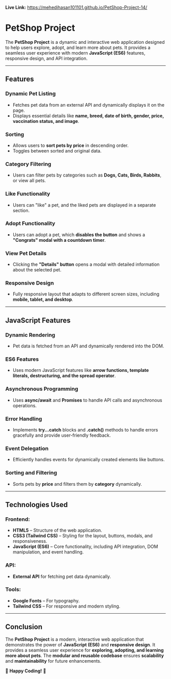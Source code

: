 **Live Link:** https://mehedihasan101101.github.io/PetShop-Project-14/

# **PetShop Project**

The **PetShop Project** is a dynamic and interactive web application designed to help users explore, adopt, and learn more about pets. It provides a seamless user experience with modern **JavaScript (ES6)** features, responsive design, and API integration.

---

## **Features**

### **Dynamic Pet Listing**
- Fetches pet data from an external API and dynamically displays it on the page.
- Displays essential details like **name, breed, date of birth, gender, price, vaccination status, and image**.

### **Sorting**
- Allows users to **sort pets by price** in descending order.
- Toggles between sorted and original data.

### **Category Filtering**
- Users can filter pets by categories such as **Dogs, Cats, Birds, Rabbits**, or view all pets.

### **Like Functionality**
- Users can "like" a pet, and the liked pets are displayed in a separate section.

### **Adopt Functionality**
- Users can adopt a pet, which **disables the button** and shows a **"Congrats" modal with a countdown timer**.

### **View Pet Details**
- Clicking the **"Details" button** opens a modal with detailed information about the selected pet.

### **Responsive Design**
- Fully responsive layout that adapts to different screen sizes, including **mobile, tablet, and desktop**.

---

## **JavaScript Features**

### **Dynamic Rendering**
- Pet data is fetched from an API and dynamically rendered into the DOM.

### **ES6 Features**
- Uses modern JavaScript features like **arrow functions, template literals, destructuring, and the spread operator**.

### **Asynchronous Programming**
- Uses **async/await** and **Promises** to handle API calls and asynchronous operations.

### **Error Handling**
- Implements **try...catch** blocks and **.catch()** methods to handle errors gracefully and provide user-friendly feedback.

### **Event Delegation**
- Efficiently handles events for dynamically created elements like buttons.

### **Sorting and Filtering**
- Sorts pets by **price** and filters them by **category** dynamically.

---


## **Technologies Used**

### **Frontend:**
- **HTML5** – Structure of the web application.
- **CSS3 (Tailwind CSS)** – Styling for the layout, buttons, modals, and responsiveness.
- **JavaScript (ES6)** – Core functionality, including API integration, DOM manipulation, and event handling.

### **API:**
- **External API** for fetching pet data dynamically.

### **Tools:**
- **Google Fonts** – For typography.
- **Tailwind CSS** – For responsive and modern styling.

---

## **Conclusion**
The **PetShop Project** is a modern, interactive web application that demonstrates the power of **JavaScript (ES6)** and **responsive design**. It provides a seamless user experience for **exploring, adopting, and learning more about pets**. The **modular and reusable codebase** ensures **scalability** and **maintainability** for future enhancements.

🚀 **Happy Coding!** 🎉

